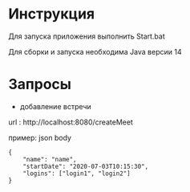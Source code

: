 # Инструкция
Для запуска приложения выполнить Start.bat


Для сборки и запуска необходима Java версии 14

# Запросы

* добавление встречи


url : http://localhost:8080/createMeet


пример: json body 
```
{
    "name": "name",
    "startDate": "2020-07-03T10:15:30",
    "logins": ["login1", "login2"]
}
```
